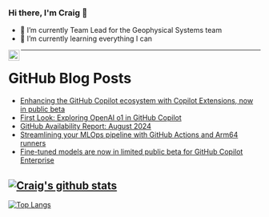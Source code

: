 ### Hi there, I'm Craig 👋

<!--
**CraigTeelFugro/CraigTeelFugro** is a ✨ _special_ ✨ repository because its `README.md` (this file) appears on your GitHub profile.

Here are some ideas to get you started:
-->

- 🔭 I’m currently Team Lead for the Geophysical Systems team
- 🌱 I’m currently learning everything I can

[<img align="left" alt="Craig Teel | LinkedIn" width="22px" src="https://cdn.jsdelivr.net/npm/simple-icons@v3/icons/linkedin.svg" />][linkedin]

---

# GitHub Blog Posts

<!-- BLOG-POST-LIST:START -->
- [Enhancing the GitHub Copilot ecosystem with Copilot Extensions, now in public beta](https://github.blog/news-insights/product-news/enhancing-the-github-copilot-ecosystem-with-copilot-extensions-now-in-public-beta/)
- [First Look: Exploring OpenAI o1 in GitHub Copilot](https://github.blog/news-insights/product-news/openai-o1-in-github-copilot/)
- [GitHub Availability Report: August 2024](https://github.blog/news-insights/company-news/github-availability-report-august-2024/)
- [Streamlining your MLOps pipeline with GitHub Actions and Arm64 runners](https://github.blog/enterprise-software/ci-cd/streamlining-your-mlops-pipeline-with-github-actions-and-arm64-runners/)
- [Fine-tuned models are now in limited public beta for GitHub Copilot Enterprise](https://github.blog/news-insights/product-news/fine-tuned-models-are-now-in-limited-public-beta-for-github-copilot-enterprise/)
<!-- BLOG-POST-LIST:END -->

## [![Craig's github stats](https://github-readme-stats.vercel.app/api?username=craigteelfugro&show_icons=true&theme=radical)](https://github.com/anuraghazra/github-readme-stats)


[linkedin]: https://linkedin.com/in/craig-teel-b8786771
[![Top Langs](https://github-readme-stats.vercel.app/api/top-langs/?username=craigteelfugro&layout=compact)](https://github.com/anuraghazra/github-readme-stats)
